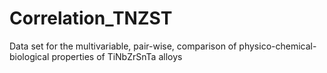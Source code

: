 # Correlation_TNZST
Data set for the multivariable, pair-wise, comparison of physico-chemical-biological properties of TiNbZrSnTa alloys
